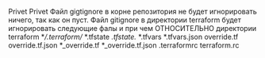 Privet
Privet
Файл gigtignore в корне репозитория не будет игнорировать ничего, так как он пуст.
Файл gitignore в директории terraform будет игнорировать следующие фалы и при чем ОТНОСИТЕЛЬНО директории terraform
**/.terraform/*
*.tfstate
*.tfstate.*
*.tfvars
*.tfvars.json
override.tf
override.tf.json
*_override.tf
*_override.tf.json
.terraformrc
terraform.rc
